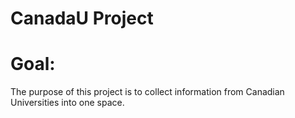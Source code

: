 # CanadaU Project

# Goal:
The purpose of this project is to collect information from Canadian Universities into one space.
